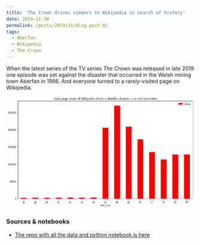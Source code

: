 ```yaml
---
title: 'The Crown drives viewers to Wikipedia in search of history'
date: 2019-11-30
permalink: /posts/2019/11/blog-post-0/
tags:
  - Aberfan
  - Wikipedia
  - The Crown
---
```


When the latest series of the TV series *The Crown* was released in late 2019 one episode was set against the  disaster that occurred in the Welsh mining town Aberfan in 1966. And everyone turned to a rarely-visited page on Wikipedia.

![Visits to Wikipedia 'Aberfan disaster' page in mid-November 2019](/images/aberfan_wikipedia.png)

### Sources & notebooks

* [The repo with all the data and python notebook is here](https://github.com/aodhanlutetiae/aberfan)
